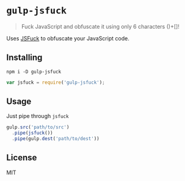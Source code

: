 # `gulp-jsfuck`

> Fuck JavaScript and obfuscate it using only 6 characters ()+[]!

Uses [JSFuck](http://www.jsfuck.com/) to obfuscate your JavaScript code.

## Installing

```shell
npm i -D gulp-jsfuck
```

```js
var jsfuck = require('gulp-jsfuck');
```

## Usage

Just pipe through `jsfuck`

```js
gulp.src('path/to/src')
  .pipe(jsfuck())
  .pipe(gulp.dest('path/to/dest'))
```

## License

MIT
